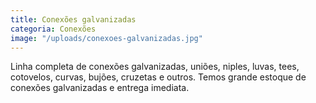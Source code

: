 ```yaml
---
title: Conexões galvanizadas
categoria: Conexões
image: "/uploads/conexoes-galvanizadas.jpg"
---
```


Linha completa de conexões galvanizadas, uniões, niples, luvas, tees, cotovelos, curvas, bujões, cruzetas e outros. Temos grande estoque de conexões galvanizadas e entrega imediata.

